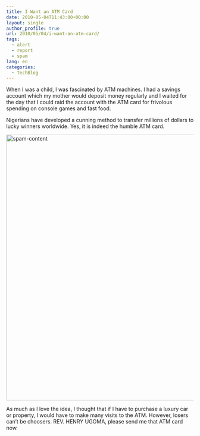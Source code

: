 ```yaml
---
title: I Want an ATM Card
date: 2010-05-04T11:43:00+00:00
layout: single
author_profile: true
url: 2010/05/04/i-want-an-atm-card/
tags:
  - alert
  - report
  - spam
lang: en
categories: 
  - TechBlog
---
```

When I was a child, I was fascinated by ATM machines. I had a savings account which my mother would deposit money regularly and I waited for the day that I could raid the account with the ATM card for frivolous spending on console games and fast food. 

Nigerians have developed a cunning method to transfer millions of dollars to lucky winners worldwide. Yes, it is indeed the humble ATM card. 

[<img title="spam-content" border="0" alt="spam-content" src="http://lh3.ggpht.com/_vaUVXcmC3OI/S-ABbR_FzEI/AAAAAAAACEo/T_J4rocufoQ/spam-content_thumb%5B7%5D.jpg?imgmax=800" width="510" height="714" />](http://lh6.ggpht.com/_vaUVXcmC3OI/S-ABWK3lxwI/AAAAAAAACEk/9tFVzddXVEc/s1600-h/spam-content%5B9%5D.jpg) 

As much as I love the idea, I thought that if I have to purchase a luxury car or property, I would have to make many visits to the ATM. However, losers can’t be choosers. REV. HENRY UGOMA, please send me that ATM card now.